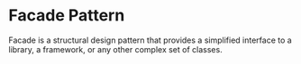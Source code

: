 # Facade Pattern

Facade is a structural design pattern that provides a simplified interface to a library, a framework, or any other complex set of classes.

